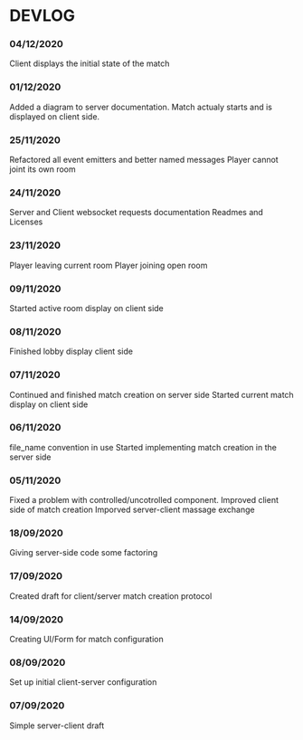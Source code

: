 # DEVLOG

### 04/12/2020

Client displays the initial state of the match

### 01/12/2020

Added a diagram to server documentation.
Match actualy starts and is displayed on client side.

### 25/11/2020

Refactored all event emitters and better named messages
Player cannot joint its own room

### 24/11/2020

Server and Client websocket requests documentation
Readmes and Licenses

### 23/11/2020

Player leaving current room
Player joining open room

### 09/11/2020

Started active room display on client side

### 08/11/2020

Finished lobby display client side

### 07/11/2020

Continued and finished match creation on server side
Started current match display on client side

### 06/11/2020

file_name convention in use
Started implementing match creation in the server side

### 05/11/2020

Fixed a problem with controlled/uncotrolled component.
Improved client side of match creation
Imporved server-client massage exchange

### 18/09/2020

Giving server-side code some factoring

### 17/09/2020

Created draft for client/server match creation protocol

### 14/09/2020

Creating UI/Form for match configuration

### 08/09/2020

Set up initial client-server configuration

### 07/09/2020

Simple server-client draft
